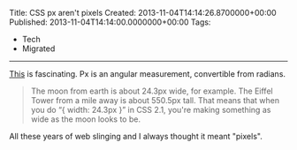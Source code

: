 Title: CSS px aren't pixels
Created: 2013-11-04T14:14:26.8700000+00:00
Published: 2013-11-04T14:14:00.0000000+00:00
Tags: 
 - Tech
 - Migrated
---
[This](http://inamidst.com/stuff/notes/csspx) is  fascinating. Px is an angular measurement, convertible from radians. 
>The moon from earth is about 24.3px wide, for example. The Eiffel Tower from a mile away is about 550.5px tall. That means that when you do “{ width: 24.3px }” in CSS 2.1, you're making something as wide as the moon looks to be.

All these years of web slinging and I always thought it meant "pixels".